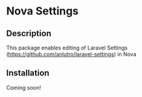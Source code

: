 # Nova Settings

## Description

This package enables editing of Laravel Settings (https://github.com/anlutro/laravel-settings) in Nova

## Installation
Coming soon!
